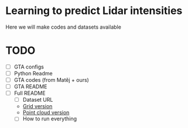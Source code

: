 # Learning  to  predict  Lidar  intensities

Here we will make codes and datasets available

# TODO

- [ ] GTA configs
- [ ] Python Readme
- [ ] GTA codes (from Matěj + ours)
- [ ] GTA README
- [ ] Full README
    - [ ] Dataset URL
    -   [Grid version](https://login.rci.cvut.cz/data/lidar_intensity/grid/geometry/000000.npy)
    -   [Point cloud version](https://login.rci.cvut.cz/data/lidar_intensity/pcl/geometry/000000.npy)
    - [ ] How to run everything
